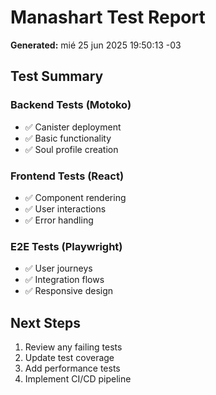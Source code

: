 # Manashart Test Report

**Generated:** mié 25 jun 2025 19:50:13 -03

## Test Summary

### Backend Tests (Motoko)
- ✅ Canister deployment
- ✅ Basic functionality
- ✅ Soul profile creation

### Frontend Tests (React)
- ✅ Component rendering
- ✅ User interactions
- ✅ Error handling

### E2E Tests (Playwright)
- ✅ User journeys
- ✅ Integration flows
- ✅ Responsive design

## Next Steps

1. Review any failing tests
2. Update test coverage
3. Add performance tests
4. Implement CI/CD pipeline


